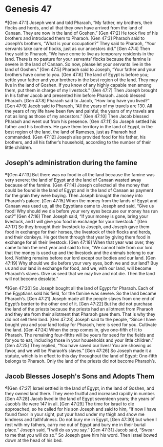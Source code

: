 # Genesis 47

¶[Gen 47:1] Joseph went and told Pharaoh, “My father, my brothers, their flocks and herds, and all that they own have arrived from the land of Canaan. They are now in the land of Goshen.”
[Gen 47:2] He took five of his brothers and introduced them to Pharaoh.
[Gen 47:3] Pharaoh said to Joseph’s brothers, “What is your occupation?” They said to Pharaoh, “Your servants take care of flocks, just as our ancestors did.”
[Gen 47:4] Then they said to Pharaoh, “We have come to live as temporary residents in the land. There is no pasture for your servants’ flocks because the famine is severe in the land of Canaan. So now, please let your servants live in the land of Goshen.”
[Gen 47:5] Pharaoh said to Joseph, “Your father and your brothers have come to you.
[Gen 47:6] The land of Egypt is before you; settle your father and your brothers in the best region of the land. They may live in the land of Goshen. If you know of any highly capable men among them, put them in charge of my livestock.”
[Gen 47:7] Then Joseph brought in his father Jacob and presented him before Pharaoh. Jacob blessed Pharaoh.
[Gen 47:8] Pharaoh said to Jacob, “How long have you lived?”
[Gen 47:9] Jacob said to Pharaoh, “All the years of my travels are 130. All the years of my life have been few and painful; the years of my travels are not as long as those of my ancestors.”
[Gen 47:10] Then Jacob blessed Pharaoh and went out from his presence.
[Gen 47:11] So Joseph settled his father and his brothers. He gave them territory in the land of Egypt, in the best region of the land, the land of Rameses, just as Pharaoh had commanded.
[Gen 47:12] Joseph also provided food for his father, his brothers, and all his father’s household, according to the number of their little children.

## Joseph's administration during the famine
¶[Gen 47:13] But there was no food in all the land because the famine was very severe; the land of Egypt and the land of Canaan wasted away because of the famine.
[Gen 47:14] Joseph collected all the money that could be found in the land of Egypt and in the land of Canaan as payment for the grain they were buying. Then Joseph brought the money into Pharaoh’s palace.
[Gen 47:15] When the money from the lands of Egypt and Canaan was used up, all the Egyptians came to Joseph and said, “Give us food! Why should we die before your very eyes because our money has run out?”
[Gen 47:16] Then Joseph said, “If your money is gone, bring your livestock, and I will give you food in exchange for your livestock.”
[Gen 47:17] So they brought their livestock to Joseph, and Joseph gave them food in exchange for their horses, the livestock of their flocks and herds, and their donkeys. He got them through that year by giving them food in exchange for all their livestock.
[Gen 47:18] When that year was over, they came to him the next year and said to him, “We cannot hide from our lord that the money is used up and the livestock and the animals belong to our lord. Nothing remains before our lord except our bodies and our land.
[Gen 47:19] Why should we die before your very eyes, both we and our land? Buy us and our land in exchange for food, and we, with our land, will become Pharaoh’s slaves. Give us seed that we may live and not die. Then the land will not become desolate.”

¶[Gen 47:20] So Joseph bought all the land of Egypt for Pharaoh. Each of the Egyptians sold his field, for the famine was severe. So the land became Pharaoh’s.
[Gen 47:21] Joseph made all the people slaves from one end of Egypt’s border to the other end of it.
[Gen 47:22] But he did not purchase the land of the priests because the priests had an allotment from Pharaoh and they ate from their allotment that Pharaoh gave them. That is why they did not sell their land.
[Gen 47:23] Joseph said to the people, “Since I have bought you and your land today for Pharaoh, here is seed for you. Cultivate the land.
[Gen 47:24] When the crop comes in, give one-fifth of it to Pharaoh. The remaining four-fifths will be yours for seed for the fields and for you to eat, including those in your households and your little children.”
[Gen 47:25] They replied, “You have saved our lives! You are showing us favor, and we will be Pharaoh’s slaves.”
[Gen 47:26] So Joseph made it a statute, which is in effect to this day throughout the land of Egypt: One-fifth belongs to Pharaoh. Only the land of the priests did not become Pharaoh’s.

## Jacob Blesses Joseph's Sons and Adopts Them
¶[Gen 47:27] Israel settled in the land of Egypt, in the land of Goshen, and they owned land there. They were fruitful and increased rapidly in number.
[Gen 47:28] Jacob lived in the land of Egypt seventeen years; the years of Jacob’s life were 147 in all.
[Gen 47:29] The time for Israel to die approached, so he called for his son Joseph and said to him, “If now I have found favor in your sight, put your hand under my thigh and show me kindness and faithfulness. Do not bury me in Egypt,
[Gen 47:30] but when I rest with my fathers, carry me out of Egypt and bury me in their burial place.” Joseph said, “I will do as you say.”
[Gen 47:31] Jacob said, “Swear to me that you will do so.” So Joseph gave him his word. Then Israel bowed down at the head of his bed.
